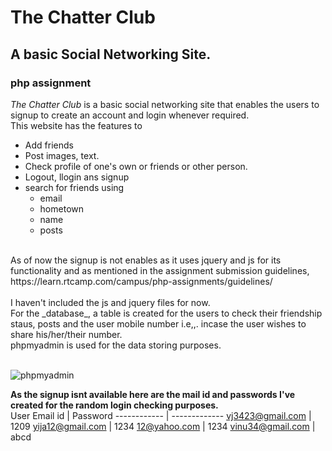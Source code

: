 # The Chatter Club
## A basic Social Networking Site.
### php assignment

_The Chatter Club_ is a basic social networking site that enables the users to signup to create an account and login whenever required.
<br> This website has the features to 
* Add friends
* Post images, text.
* Check profile of one's own or friends or other person.
* Logout, llogin ans signup
* search for friends using
  * email
  * hometown
  * name
  * posts
<br>
As of now the signup is not enables as it uses jquery and js for its functionality and as mentioned in the assignment submission guidelines,  https://learn.rtcamp.com/campus/php-assignments/guidelines/
<br>
<br>
I haven't included the js and jquery files for now. 
<br>
For the _database_, a table is created for the users to check their friendship staus, posts and the user mobile number i.e,,. incase the user wishes to share his/her/their number.
<br> phpmyadmin is used for the data storing purposes.
<br>
<br>

![phpmyadmin](https://user-images.githubusercontent.com/47473752/129938695-0ddaeb41-f724-4b9b-9923-a775764134aa.png)

**As the signup isnt available here are the mail id and passwords I've created for the random login checking purposes.**
<br>
User Email id | Password
------------ | -------------
vj3423@gmail.com | 1209
yija12@gmail.com | 1234
12@yahoo.com     | 1234
vinu34@gmail.com | abcd

